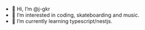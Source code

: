 - 👋 Hi, I’m @j-gkr
- 👀 I’m interested in coding, skateboarding and music.
- 🌱 I’m currently learning typescript/nestjs.

<!---
j-gkr/j-gkr is a ✨ special ✨ repository because its `README.md` (this file) appears on your GitHub profile.
You can click the Preview link to take a look at your changes.
--->

